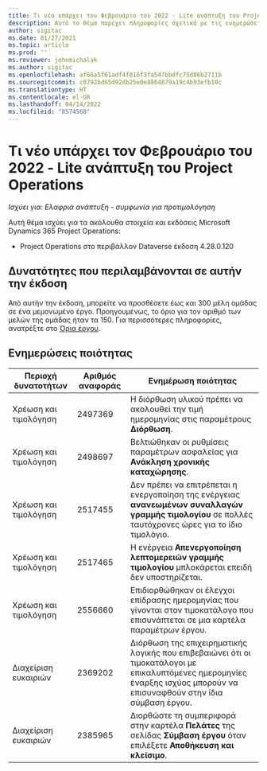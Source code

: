```yaml
---
title: Τι νέο υπάρχει τον Φεβρουάριο του 2022 - Lite ανάπτυξη του Project Operations
description: Αυτό το θέμα παρέχει πληροφορίες σχετικά με τις ενημερώσεις ποιότητας που είναι διαθέσιμες στην έκδοση Φεβρουαρίου 2022 της ελαφριάς ανάπτυξης του Project Operations.
author: sigitac
ms.date: 01/27/2021
ms.topic: article
ms.prod: ''
ms.reviewer: johnmichalak
ms.author: sigitac
ms.openlocfilehash: af66a5f61adf4f016f3fa547bbdfc75d06b2711b
ms.sourcegitcommit: c0792bd65d92db25e0e8864879a19c4b93efb10c
ms.translationtype: HT
ms.contentlocale: el-GR
ms.lasthandoff: 04/14/2022
ms.locfileid: "8574568"
---
```

# <a name="whats-new-february-2022---project-operations-lite-deployment"></a>Τι νέο υπάρχει τον Φεβρουάριο του 2022 - Lite ανάπτυξη του Project Operations

_Ισχύει για: Ελαφριά ανάπτυξη - συμφωνία για προτιμολόγηση_

Αυτή θέμα ισχύει για τα ακόλουθα στοιχεία και εκδόσεις Microsoft Dynamics 365 Project Operations:

- Project Operations στο περιβάλλον Dataverse έκδοση 4.28.0.120

## <a name="features-included-in-this-release"></a>Δυνατότητες που περιλαμβάνονται σε αυτήν την έκδοση

Από αυτήν την έκδοση, μπορείτε να προσθέσετε έως και 300 μέλη ομάδας σε ένα μεμονωμένο έργο. Προηγουμένως, το όριο για τον αριθμό των μελών της ομάδας ήταν τα 150. Για περισσότερες πληροφορίες, ανατρέξτε στο [Όρια έργου](../../project-management/create-wbs.md#project-limitations).

## <a name="quality-updates"></a>Ενημερώσεις ποιότητας

| Περιοχή δυνατοτήτων | Αριθμός αναφοράς | Ενημέρωση ποιότητας |
| --- | --- | --- |
| Χρέωση και τιμολόγηση | 2497369 | Η διόρθωση υλικού πρέπει να ακολουθεί την τιμή ημερομηνίας στις παραμέτρους **Διόρθωση**. |
| Χρέωση και τιμολόγηση | 2498697 | Βελτιώθηκαν οι ρυθμίσεις παραμέτρων ασφαλείας για **Ανάκληση χρονικής καταχώρησης**. |
| Χρέωση και τιμολόγηση | 2517455 | Δεν πρέπει να επιτρέπεται η ενεργοποίηση της ενέργειας **ανανεωμένων συναλλαγών γραμμής τιμολογίου** σε πολλές ταυτόχρονες ώρες για το ίδιο τιμολόγιο. |
| Χρέωση και τιμολόγηση | 2517465 | Η ενέργεια **Απενεργοποίηση λεπτομερειών γραμμής τιμολογίου** μπλοκάρεται επειδή δεν υποστηρίζεται. |
| Χρέωση και τιμολόγηση | 2556660 | Επιδιορθώθηκαν οι έλεγχοι επίδρασης ημερομηνίας που γίνονται στον τιμοκατάλογο που επισυνάπτεται σε μια καρτέλα παραμέτρων έργου. |
|   Διαχείριση ευκαιριών | 2369202 | Διόρθωση της επιχειρηματικής λογικής που επιβεβαιώνει ότι οι τιμοκατάλογοι με επικαλυπτόμενες ημερομηνίες έναρξης ισχύος μπορούν να επισυναφθούν στην ίδια σύμβαση έργου. |
|   Διαχείριση ευκαιριών | 2385965 | Διορθώστε τη συμπεριφορά στην καρτέλα **Πελάτες** της σελίδας **Σύμβαση έργου** όταν επιλέξετε **Αποθήκευση και κλείσιμο**. |
